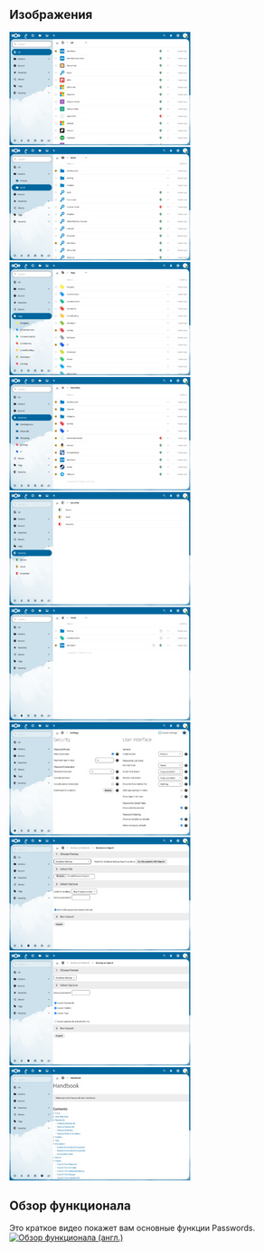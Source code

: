 ## Изображения
[![Все пароли](./_files/_previews/main-section.jpg)](./_files/main-section.png)
[![Папки](./_files/_previews/folder-section.jpg)](./_files/folder-section.png)
[![Теги](./_files/_previews/tag-section.jpg)](./_files/tag-section.png)
[![Избранные](./_files/_previews/favorites-section.jpg)](./_files/favorites-section.png)
[![Безопасность](./_files/_previews/security-section.jpg)](./_files/security-section.png)
[![Корзина](./_files/_previews/trash-section.jpg)](./_files/trash-section.png)
[![Настройки](./_files/_previews/settings-section.jpg)](./_files/settings-section.png)
[![Импорт паролей](./_files/_previews/import-section.jpg)](./_files/import-section.png)
[![Экспорт паролей](./_files/_previews/export-section.jpg)](./_files/export-section.png)
[![Руководство пользователя](./_files/_previews/handbook-section.jpg)](./_files/handbook-section.png)


## Обзор функционала
Это краткое видео покажет вам основные функции Passwords.
[![Обзор функционала (англ.)](./_files/_previews/feature-overview.png)](./_files/videos/feature-overview.mp4)
